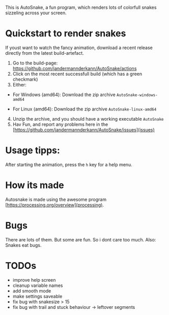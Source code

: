 This is AutoSnake, a fun program, which renders lots of colorfull snakes sizzeling across your screen. 

# Quickstart to render snakes
If youst want to watch the fancy animation, download a recent release directly from the latest build-artefact.
1.  Go to the build-page: https://github.com/jandermannderkann/AutoSnake/actions
2.  Click on the most recent successfull build (which has a green checkmark)
3. Either:
- For Windows (amd64): 
    Download the zip archive `AutoSnake-windows-amd64`

- For Linux (amd64):
    Download the zip archive `AutoSnake-linux-amd64`
4. Unzip the archive, and you should have a working executable `AutoSnake` 
5. Hav Fun, and report any problems here in the [https://github.com/jandermannderkann/AutoSnake/issues](issues)

# Usage tipps:
After starting the animation, press the `h` key for a help menu.

# How its made
Autosnake is made using the awesome program [https://processing.org/overview](processing).

# Bugs
There are lots of them. But some are fun. So i dont care too much.
Also: Snakes eat bugs. 

# TODOs
 - improve help screen 
 - cleanup variable names
 - add smooth mode
 - make settings saveable
 - fix bug with snakesize > 15
 - fix bug with trail and stuck behaviour -> leftover segments